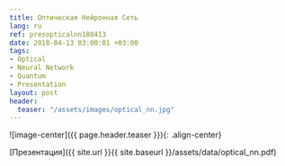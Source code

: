 ```yaml
---
title: Оптическая Нейронная Сеть
lang: ru
ref: presopticalnn180413
date: 2018-04-13 03:00:01 +03:00
tags:
- Optical
- Neural Network
- Quantum
- Presentation
layout: post
header:
  teaser: "/assets/images/optical_nn.jpg"
---
```


![image-center]({{ page.header.teaser }}){: .align-center}

[Презентация]({{ site.url }}{{ site.baseurl }}/assets/data/optical_nn.pdf)
